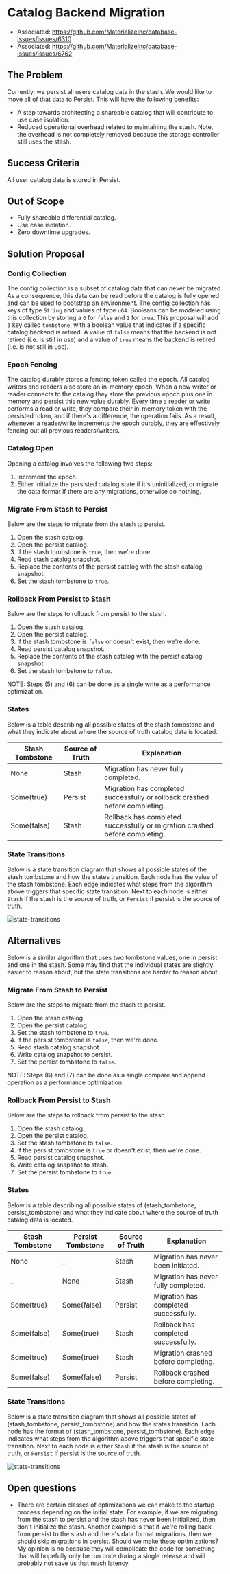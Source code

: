 # Catalog Backend Migration

- Associated: https://github.com/MaterializeInc/database-issues/issues/6310
- Associated: https://github.com/MaterializeInc/database-issues/issues/6762

## The Problem

Currently, we persist all users catalog data in the stash. We would like to move all of that data
to Persist. This will have the following benefits:

- A step towards architecting a shareable catalog that will contribute to use case isolation.
- Reduced operational overhead related to maintaining the stash. Note, the overhead is not
  completely removed because the storage controller still uses the stash.

## Success Criteria

All user catalog data is stored in Persist.

## Out of Scope

- Fully shareable differential catalog.
- Use case isolation.
- Zero downtime upgrades.

## Solution Proposal

### Config Collection

The config collection is a subset of catalog data that can never be migrated. As a consequence, this
data can be read before the catalog is fully opened and can be used to bootstrap an environment. The
config collection has keys of type `String` and values of type `u64`. Booleans can be modeled using
this collection by storing a `0` for `false` and `1` for `true`. This proposal will add a key called
`tombstone`, with a boolean value that indicates if a specific catalog backend is retired. A value
of `false` means that the backend is not retired (i.e. is still in use) and a value of `true` means
the backend is retired (i.e. is not still in use).

### Epoch Fencing

The catalog durably stores a fencing token called the epoch. All catalog writers and readers also
store an in-memory epoch. When a new writer or reader connects to the catalog they store the
previous epoch plus one in memory and persist this new value durably. Every time a reader or write
performs a read or write, they compare their in-memory token with the persisted token, and if
there's a difference, the operation fails. As a result, whenever a reader/write increments the epoch
durably, they are effectively fencing out all previous readers/writers.

### Catalog Open

Opening a catalog involves the following two steps:

1. Increment the epoch.
2. Either initialize the persisted catalog state if it's uninitialized, or migrate the data format
   if there are any migrations, otherwise do nothing.

### Migrate From Stash to Persist

Below are the steps to migrate from the stash to persist.

1. Open the stash catalog.
2. Open the persist catalog.
3. If the stash tombstone is `true`, then we're done.
4. Read stash catalog snapshot.
5. Replace the contents of the persist catalog with the stash catalog snapshot.
6. Set the stash tombstone to `true`.

### Rollback From Persist to Stash

Below are the steps to rollback from persist to the stash.

1. Open the stash catalog.
2. Open the persist catalog.
3. If the stash tombstone is `false` or doesn't exist, then we're done.
4. Read persist catalog snapshot.
5. Replace the contents of the stash catalog with the persist catalog snapshot.
6. Set the stash tombstone to `false`.

NOTE: Steps (5) and (6) can be done as a single write as a performance optimization.

### States

Below is a table describing all possible states of the stash tombstone and what they
indicate about where the source of truth catalog data is located.

| Stash Tombstone | Source of Truth | Explanation                                                                 |
|-----------------|-----------------|-----------------------------------------------------------------------------|
| None            | Stash           | Migration has never fully completed.                                        |
| Some(true)      | Persist         | Migration has completed successfully or rollback crashed before completing. |
| Some(false)     | Stash           | Rollback has completed successfully or migration crashed before completing. |

### State Transitions

Below is a state transition diagram that shows all possible states of the stash tombstone and how
the states transition. Each node has the value of the stash tombstone. Each edge indicates what
steps from the algorithm above triggers that specific state transition. Next to each node is either
`Stash` if the stash is the source of truth, or `Persist` if persist is the source of truth.

![state-transitions](./static/catalog_migration_to_persist/catalog_migration_single_tombstone.png)

## Alternatives

Below is a similar algorithm that uses two tombstone values, one in persist and one in the stash.
Some may find that the individual states are slightly easier to reason about, but the state
transitions are harder to reason about.

### Migrate From Stash to Persist

Below are the steps to migrate from the stash to persist.

1. Open the stash catalog.
2. Open the persist catalog.
3. Set the stash tombstone to `true`.
4. If the persist tombstone is `false`, then we're done.
5. Read stash catalog snapshot.
6. Write catalog snapshot to persist.
7. Set the persist tombstone to `false`.

NOTE: Steps (6) and (7) can be done as a single compare and append operation as a performance
optimization.

### Rollback From Persist to Stash

Below are the steps to rollback from persist to the stash.

1. Open the stash catalog.
2. Open the persist catalog.
3. Set the stash tombstone to `false`.
4. If the persist tombstone is `true` or doesn't exist, then we're done.
5. Read persist catalog snapshot.
6. Write catalog snapshot to stash.
7. Set the persist tombstone to `true`.

### States

Below is a table describing all possible states of (stash_tombstone, persist_tombstone) and what
they
indicate about where the source of truth catalog data is located.

| Stash Tombstone | Persist Tombstone | Source of Truth | Explanation                           |
|-----------------|-------------------|-----------------|---------------------------------------|
| None            | _                 | Stash           | Migration has never been initiated.   |
| _               | None              | Stash           | Migration has never fully completed.  |
| Some(true)      | Some(false)       | Persist         | Migration has completed successfully. |
| Some(false)     | Some(true)        | Stash           | Rollback has completed successfully.  |
| Some(true)      | Some(true)        | Stash           | Migration crashed before completing.  |
| Some(false)     | Some(false)       | Persist         | Rollback crashed before completing.   |

### State Transitions

Below is a state transition diagram that shows all possible states of
(stash_tombstone, persist_tombstone) and how the states transition. Each node has the format of
(stash_tombstone, persist_tombstone). Each edge indicates what steps from the algorithm above
triggers that specific state transition. Next to each node is either `Stash` if the stash is the
source of truth, or `Persist` if persist is the source of truth.

![state-transitions](./static/catalog_migration_to_persist/catalog_migration_multi_tombstone.png)

## Open questions

- There are certain classes of optimizations we can make to the startup process depending on the
  initial state. For example, if we are migrating from the stash to persist and the stash has never
  been initialized, then don't initialize the stash. Another example is that if we're rolling back
  from persist to the stash and there's data format migrations, then we should skip migrations in
  persist. Should we make these optimizations? My opinion is no because they will complicate the
  code for something that will hopefully only be run once during a single release and will probably
  not save us that much latency.
